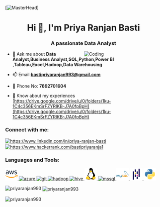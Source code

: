 [![MasterHead](https://deeptechbytes.com/wp-content/uploads/2021/05/data-analytics.jpg)]
<h1 align="center">Hi 👋, I'm Priya Ranjan Basti</h1>
<h3 align="center">A passionate Data Analyst</h3>
<img align="right" alt="Coding" width="250" src="https://miro.medium.com/max/720/1*_105uDSdG5xleVtc4thmHA.gif">

- 💬 Ask me about **Data Analyst,Business Analyst,SQL,Python,Power BI ,Tableau,Excel,Hadoop,Data Warehousing**

- 📫 Email:**bastipriyaranjan993@gmail.com**
- 📲 Phone No: **7892701604**
- 📄 Know about my experiences [https://drive.google.com/drive/u/0/folders/1ku-1C4c356EKmSrFZYRIKB-J7A0fpBpH](https://drive.google.com/drive/u/0/folders/1ku-1C4c356EKmSrFZYRIKB-J7A0fpBpH)

<h3 align="left">Connect with me:</h3>
<p align="left">
<a href="https://linkedin.com/in/https://www.linkedin.com/in/priya-ranjan-basti" target="blank"><img align="center" src="https://raw.githubusercontent.com/rahuldkjain/github-profile-readme-generator/master/src/images/icons/Social/linked-in-alt.svg" alt="https://www.linkedin.com/in/priya-ranjan-basti" height="30" width="40" /></a>
<a href="https://www.hackerrank.com/https://www.hackerrank.com/bastipriyaranja1" target="blank"><img align="center" src="https://raw.githubusercontent.com/rahuldkjain/github-profile-readme-generator/master/src/images/icons/Social/hackerrank.svg" alt="https://www.hackerrank.com/bastipriyaranja1" height="30" width="40" /></a>
</p>

<h3 align="left">Languages and Tools:</h3>
<p align="left"> <a href="https://aws.amazon.com" target="_blank" rel="noreferrer"> <img src="https://raw.githubusercontent.com/devicons/devicon/master/icons/amazonwebservices/amazonwebservices-original-wordmark.svg" alt="aws" width="40" height="40"/> </a> <a href="https://azure.microsoft.com/en-in/" target="_blank" rel="noreferrer"> <img src="https://www.vectorlogo.zone/logos/microsoft_azure/microsoft_azure-icon.svg" alt="azure" width="40" height="40"/> </a> <a href="https://git-scm.com/" target="_blank" rel="noreferrer"> <img src="https://www.vectorlogo.zone/logos/git-scm/git-scm-icon.svg" alt="git" width="40" height="40"/> </a> <a href="https://hadoop.apache.org/" target="_blank" rel="noreferrer"> <img src="https://www.vectorlogo.zone/logos/apache_hadoop/apache_hadoop-icon.svg" alt="hadoop" width="40" height="40"/> </a> <a href="https://hive.apache.org/" target="_blank" rel="noreferrer"> <img src="https://www.vectorlogo.zone/logos/apache_hive/apache_hive-icon.svg" alt="hive" width="40" height="40"/> </a> <a href="https://www.linux.org/" target="_blank" rel="noreferrer"> <img src="https://raw.githubusercontent.com/devicons/devicon/master/icons/linux/linux-original.svg" alt="linux" width="40" height="40"/> </a> <a href="https://www.microsoft.com/en-us/sql-server" target="_blank" rel="noreferrer"> <img src="https://www.svgrepo.com/show/303229/microsoft-sql-server-logo.svg" alt="mssql" width="40" height="40"/> </a> <a href="https://www.mysql.com/" target="_blank" rel="noreferrer"> <img src="https://raw.githubusercontent.com/devicons/devicon/master/icons/mysql/mysql-original-wordmark.svg" alt="mysql" width="40" height="40"/> </a> <a href="https://pandas.pydata.org/" target="_blank" rel="noreferrer"> <img src="https://raw.githubusercontent.com/devicons/devicon/2ae2a900d2f041da66e950e4d48052658d850630/icons/pandas/pandas-original.svg" alt="pandas" width="40" height="40"/> </a> <a href="https://www.python.org" target="_blank" rel="noreferrer"> <img src="https://raw.githubusercontent.com/devicons/devicon/master/icons/python/python-original.svg" alt="python" width="40" height="40"/> </a> </p>

<p><img align="left" src="https://github-readme-stats.vercel.app/api/top-langs?username=priyaranjan993&show_icons=true&locale=en&layout=compact" alt="priyaranjan993" /></p>

<p>&nbsp;<img align="center" src="https://github-readme-stats.vercel.app/api?username=priyaranjan993&show_icons=true&locale=en" alt="priyaranjan993" /></p>

<p><img align="center" src="https://github-readme-streak-stats.herokuapp.com/?user=priyaranjan993&" alt="priyaranjan993" /></p>

